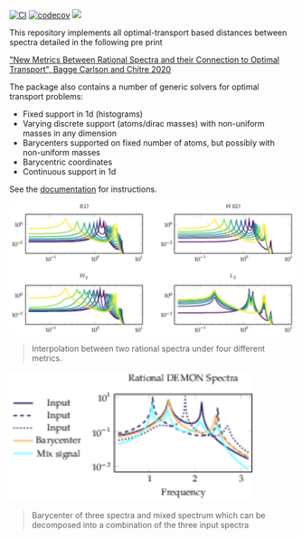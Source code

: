 [![CI](https://github.com/baggepinnen/SpectralDistances.jl/workflows/CI/badge.svg)](https://github.com/baggepinnen/SpectralDistances.jl/actions)
[![codecov](https://codecov.io/gh/baggepinnen/SpectralDistances.jl/branch/master/graph/badge.svg)](https://codecov.io/gh/baggepinnen/SpectralDistances.jl)
[![](https://img.shields.io/badge/docs-latest-blue.svg)](https://baggepinnen.github.io/SpectralDistances.jl/latest)

This repository implements all optimal-transport based distances between spectra detailed in the following pre print

["New Metrics Between Rational Spectra and their Connection to Optimal Transport", Bagge Carlson and Chitre 2020](http://arxiv.org/abs/2004.09152)

The package also contains a number of generic solvers for optimal transport problems:
- Fixed support in 1d (histograms)
- Varying discrete support (atoms/dirac masses) with non-uniform masses in any dimension
- Barycenters supported on fixed number of atoms, but possibly with non-uniform masses
- Barycentric coordinates
- Continuous support in 1d

See the [documentation](https://baggepinnen.github.io/SpectralDistances.jl/latest) for instructions.

![window](figs/spec.svg)
> Interpolation between two rational spectra under four different metrics.

![window](figs/demon.svg)
> Barycenter of three spectra and mixed spectrum which can be decomposed into a combination of the three input spectra
